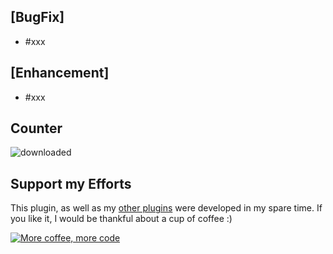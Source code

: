 ## [BugFix]
- #xxx

## [Enhancement]
- #xxx

## Counter
![downloaded](https://img.shields.io/github/downloads/OllisGit/OctoPrint-FilamentManager/xxx/total)

## Support my Efforts

This plugin, as well as my [other plugins](https://github.com/OllisGit/) were developed in my spare time.
If you like it, I would be thankful about a cup of coffee :)

[![More coffee, more code](https://img.shields.io/badge/Donate-PayPal-green.svg)](https://www.paypal.com/cgi-bin/webscr?cmd=_s-xclick&hosted_button_id=6SW5R6ZUKLB5E&source=url)
